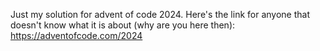 Just my solution for advent of code 2024.
Here's the link for anyone that doesn't know what it is about (why are you here then): https://adventofcode.com/2024
